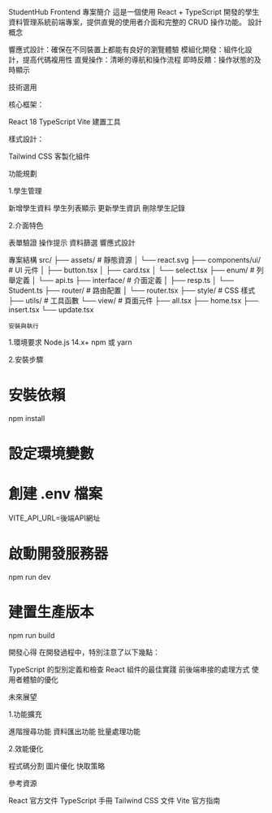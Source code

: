 StudentHub Frontend
專案簡介
這是一個使用 React + TypeScript 開發的學生資料管理系統前端專案，提供直覺的使用者介面和完整的 CRUD 操作功能。
設計概念

響應式設計：確保在不同裝置上都能有良好的瀏覽體驗
模組化開發：組件化設計，提高代碼複用性
直覺操作：清晰的導航和操作流程
即時反饋：操作狀態的及時顯示

技術選用

核心框架：

React 18
TypeScript
Vite 建置工具


樣式設計：

Tailwind CSS
客製化組件



功能規劃

1.學生管理

新增學生資料
學生列表顯示
更新學生資訊
刪除學生記錄


2.介面特色

表單驗證
操作提示
資料篩選
響應式設計

專案結構
src/
├── assets/           # 靜態資源
│   └── react.svg
├── components/ui/    # UI 元件
│   ├── button.tsx
│   ├── card.tsx
│   └── select.tsx
├── enum/            # 列舉定義
│   └── api.ts
├── interface/       # 介面定義
│   ├── resp.ts
│   └── Student.ts
├── router/          # 路由配置
│   └── router.tsx
├── style/           # CSS 樣式
├── utils/           # 工具函數
└── view/            # 頁面元件
    ├── all.tsx
    ├── home.tsx
    ├── insert.tsx
    └── update.tsx

    安裝與執行

1.環境要求
Node.js 14.x+
npm 或 yarn

2.安裝步驟
# 安裝依賴
npm install

# 設定環境變數
# 創建 .env 檔案
VITE_API_URL=後端API網址

# 啟動開發服務器
npm run dev

# 建置生產版本
npm run build

開發心得
在開發過程中，特別注意了以下幾點：

TypeScript 的型別定義和檢查
React 組件的最佳實踐
前後端串接的處理方式
使用者體驗的優化

未來展望

1.功能擴充

進階搜尋功能
資料匯出功能
批量處理功能


2.效能優化

程式碼分割
圖片優化
快取策略


參考資源

React 官方文件
TypeScript 手冊
Tailwind CSS 文件
Vite 官方指南



